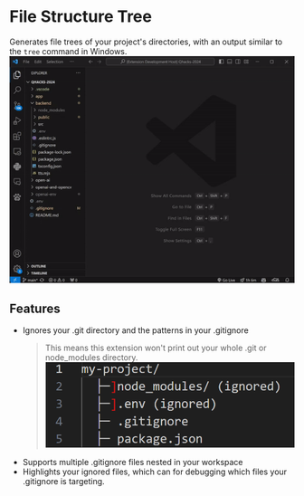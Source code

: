 # File Structure Tree

Generates file trees of your project's directories, with an output similar to the `tree` command in Windows.
![Generate file structure tree from directory selection](images/from-selection-animation.gif)

## Features

- Ignores your .git directory and the patterns in your .gitignore
  > This means this extension won't print out your whole .git or node_modules directory.
  > ![.env ignored](images/ignored.png)
- Supports multiple .gitignore files nested in your workspace
- Highlights your ignored files, which can for debugging which files your .gitignore is targeting.
